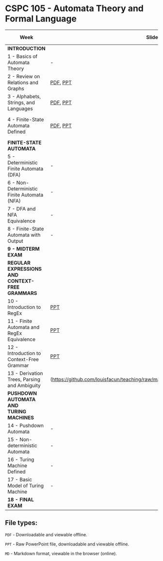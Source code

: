 # CSPC 105 - Automata Theory and Formal Language

| Week | Slides | Modules / Notes | Activity |
| --- | --- | --- | --- |
| **INTRODUCTION** |  |  |  |
| 1 - Basics of Automata Theory | - | - | - |
| 2 - Review on Relations and Graphs | [PDF](https://github.com/louisfacun/teaching/raw/master/cspc105/2022/slides/lesson2.pdf), [PPT](https://github.com/louisfacun/teaching/raw/master/cspc105/2022/slides/lesson2.pptx) | [PDF](https://github.com/louisfacun/teaching/raw/master/cspc105/2022/modules/2/lesson2.pdf), [MD](https://github.com/louisfacun/teaching/blob/master/cspc105/2022/modules/2/lesson2.md) | [PDF](https://github.com/louisfacun/teaching/raw/master/cspc105/2022/activities/2/lesson2.pdf), [MD](https://github.com/louisfacun/teaching/blob/master/cspc105/2022/activities/2/lesson2.md) |
| 3 - Alphabets, Strings, and Languages | [PDF](https://github.com/louisfacun/teaching/raw/master/cspc105/2022/slides/lesson3.pdf), [PPT](https://github.com/louisfacun/teaching/raw/master/cspc105/2022/slides/lesson3.pptx) | [PDF](https://github.com/louisfacun/teaching/raw/master/cspc105/2022/modules/3/lesson3.pdf), [MD](https://github.com/louisfacun/teaching/blob/master/cspc105/2022/modules/3/lesson3.md) | [PDF](https://github.com/louisfacun/teaching/raw/master/cspc105/2022/activities/3/lesson3.pdf), [MD](https://github.com/louisfacun/teaching/blob/master/cspc105/2022/activities/3/lesson3.md) |
| 4 - Finite-State Automata Defined | [PDF](https://github.com/louisfacun/teaching/raw/master/cspc105/2022/slides/lesson4.pdf), [PPT](https://github.com/louisfacun/teaching/raw/master/cspc105/2022/slides/lesson4.pptx) | [PDF](https://github.com/louisfacun/teaching/raw/master/cspc105/2022/modules/4/lesson4.pdf), [MD](https://github.com/louisfacun/teaching/blob/master/cspc105/2022/modules/4/lesson4.md) | [PDF](https://github.com/louisfacun/teaching/raw/master/cspc105/2022/activities/4/lesson4.pdf), [MD](https://github.com/louisfacun/teaching/blob/master/cspc105/2022/activities/4/lesson4.md), [PDF(2)](https://github.com/louisfacun/teaching/raw/master/cspc105/2022/activities/4/lesson4-2.pdf), [MD(2)](https://github.com/louisfacun/teaching/blob/master/cspc105/2022/activities/4/lesson4-2.md)  |
| **FINITE-STATE AUTOMATA** |  |  |  |
| 5 - Deterministic Finite Automata (DFA) | - | [PDF](https://github.com/louisfacun/teaching/raw/master/cspc105/2022/modules/5/lesson5.pdf), [MD](https://github.com/louisfacun/teaching/blob/master/cspc105/2022/modules/5/lesson5.md) | - |
| 6 - Non-Deterministic Finite Automata (NFA) | - | [PDF](https://github.com/louisfacun/teaching/raw/master/cspc105/2022/modules/6/lesson6.pdf), [MD](https://github.com/louisfacun/teaching/blob/master/cspc105/2022/modules/6/lesson6.md) | - |
| 7 - DFA and NFA Equivalence | - | [PDF](https://github.com/louisfacun/teaching/raw/master/cspc105/2022/modules/7/lesson7.pdf), [MD](https://github.com/louisfacun/teaching/blob/master/cspc105/2022/modules/7/lesson7.md)  | - |
| 8 - Finite-State Automata with Output | - | - | - |
| **9 - MIDTERM EXAM** |  |  |  |
| **REGULAR EXPRESSIONS AND<br>CONTEXT-FREE GRAMMARS** |  |  |  |
| 10 - Introduction to RegEx | [PPT](https://github.com/louisfacun/teaching/raw/master/cspc105/2022/slides/lesson9.pptx) | - | [ANSWER](https://github.com/louisfacun/teaching/raw/master/cspc105/2022/slides/lesson9-activity.pptx) |
| 11 - Finite Automata and RegEx Equivalence | [PPT](https://github.com/louisfacun/teaching/raw/master/cspc105/2022/slides/lesson10.pptx) | - | - |
| 12 - Introduction to Context-Free Grammar | [PPT](https://github.com/louisfacun/teaching/raw/master/cspc105/2022/slides/lesson11.pptx) | - | - |
| 13 - Derivation Trees, Parsing and Ambiguity | (https://github.com/louisfacun/teaching/raw/master/cspc105/2022/slides/lesson12.pptx) | - | - |
| **PUSHDOWN AUTOMATA AND<br>TURING MACHINES** |  |  |  |
| 14 - Pushdown Automata | - | - | - |
| 15 - Non-deterministic Automata | - | - | - |
| 16 - Turing Machine Defined | - | - | - |
| 17 - Basic Model of Turing Machine | - | - | - |
| **18 - FINAL EXAM** |  |  | |
## File types:
`PDF` - Downloadable and viewable offline.

`PPT` - Raw PowerPoint file, downloadable and viewable offline.

`MD` - Markdown format, viewable in the browser (online).
